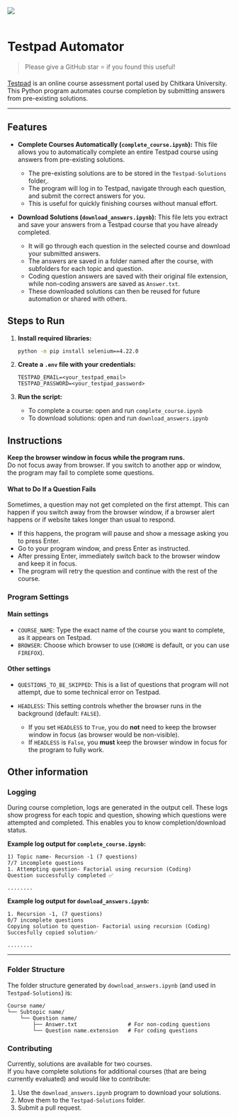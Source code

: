 <img src="https://login.testpad.chitkara.edu.in/images/chitkara_logo_primary.png"></br></br>

# Testpad Automator

> Please give a GitHub star ⭐️ if you found this useful!

[Testpad](https://login.testpad.chitkara.edu.in/login) is an online course assessment portal used by Chitkara University. This Python program automates course completion by submitting answers from pre-existing solutions.

---

## Features

- **Complete Courses Automatically (`complete_course.ipynb`):**
  This file allows you to automatically complete an entire Testpad course using answers from pre-existing solutions.  
  - The pre-existing solutions are to be stored in the `Testpad-Solutions` folder,.
  - The program will log in to Testpad, navigate through each question, and submit the correct answers for you.
  - This is useful for quickly finishing courses without manual effort.

- **Download Solutions (`download_answers.ipynb`):**
This file lets you extract and save your answers from a Testpad course that you have already completed.  
  - It will go through each question in the selected course and download your submitted answers.
  - The answers are saved in a folder named after the course, with subfolders for each topic and question.
  - Coding question answers are saved with their original file extension, while non-coding answers are saved as `Answer.txt`.
  - These downloaded solutions can then be reused for future automation or shared with others.

## Steps to Run

1. **Install required libraries:**
   ```sh
   python -m pip install selenium==4.22.0
   ```

2. **Create a `.env` file with your credentials:**
   ```
   TESTPAD_EMAIL=<your_testpad_email>
   TESTPAD_PASSWORD=<your_testpad_password>
   ```

3. **Run the script:**
   - To complete a course: open and run `complete_course.ipynb`
   - To download solutions: open and run `download_answers.ipynb`


## Instructions
**Keep the browser window in focus while the program runs.**  
Do not focus away from browser. If you switch to another app or window, the program may fail to complete some questions.

#### What to Do If a Question Fails

Sometimes, a question may not get completed on the first attempt. This can happen if you switch away from the browser window, if a browser alert happens or if website takes longer than usual to respond.

- If this happens, the program will pause and show a message asking you to press Enter.
- Go to your program window, and press Enter as instructed.
- After pressing Enter, immediately switch back to the browser window and keep it in focus.
- The program will retry the question and continue with the rest of the course.

### Program Settings
#### Main settings
- `COURSE_NAME`: Type the exact name of the course you want to complete, as it appears on Testpad.
- `BROWSER`: Choose which browser to use (`CHROME` is default, or you can use `FIREFOX`).

#### Other settings
- `QUESTIONS_TO_BE_SKIPPED`: This is a list of questions that program will not attempt, due to some technical error on Testpad.

- `HEADLESS`: This setting controls whether the browser runs in the background (default: `FALSE`).
    - If you set `HEADLESS` to `True`, you do **not** need to keep the browser window in focus (as browser would be non-visible).
    - If `HEADLESS` is `False`, you **must** keep the browser window in focus for the program to fully work.

## Other information

### Logging

During course completion, logs are generated in the output cell. These logs show progress for each topic and question, showing which questions were attempted and completed. This enables you to know completion/download status.

**Example log output for `complete_course.ipynb`:**

```
1) Topic name- Recursion -1 (7 questions)
7/7 incomplete questions
1. Attempting question- Factorial using recursion (Coding)
Question successfully completed ✅

........
```

**Example log output for `download_answers.ipynb`:**

```
1. Recursion -1, (7 questions)
0/7 incomplete questions
Copying solution to question- Factorial using recursion (Coding)
Succesfully copied solution✅

........
```

---
### Folder Structure

The folder structure generated by `download_answers.ipynb` (and used in `Testpad-Solutions`) is:
```
Course name/
└── Subtopic name/
    └── Question name/
        ├── Answer.txt                # For non-coding questions
        └── Question name.extension   # For coding questions
```

### Contributing

Currently, solutions are available for two courses.  
If you have complete solutions for additional courses (that are being currently evaluated) and would like to contribute:

1. Use the `download_answers.ipynb` program to download your solutions.
2. Move them to the `Testpad-Solutions` folder.
3. Submit a pull request.